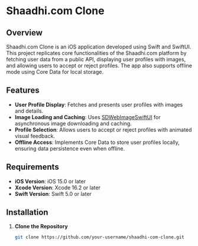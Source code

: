 # Shaadhi.com Clone

## Overview

Shaadhi.com Clone is an iOS application developed using Swift and SwiftUI. This project replicates core functionalities of the Shaadhi.com platform by fetching user data from a public API, displaying user profiles with images, and allowing users to accept or reject profiles. The app also supports offline mode using Core Data for local storage.

## Features

- **User Profile Display**: Fetches and presents user profiles with images and details.
- **Image Loading and Caching**: Uses [SDWebImageSwiftUI](https://github.com/SDWebImage/SDWebImageSwiftUI) for asynchronous image downloading and caching.
- **Profile Selection**: Allows users to accept or reject profiles with animated visual feedback.
- **Offline Access**: Implements Core Data to store user profiles locally, ensuring data persistence even when offline.

## Requirements

- **iOS Version**: iOS 15.0 or later
- **Xcode Version**: Xcode 16.2 or later
- **Swift Version**: Swift 5.0 or later

## Installation

1. **Clone the Repository**
   ```bash
   git clone https://github.com/your-username/shaadhi-com-clone.git
